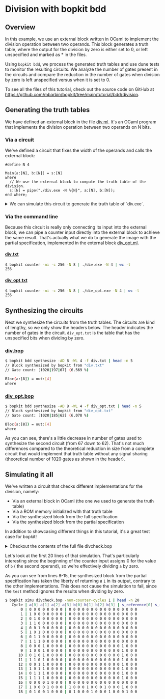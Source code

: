 # Division with bopkit bdd

## Overview

In this example, we use an external block written in OCaml to implement the
division operation between two operands. This block generates a truth table,
where the output for the division by zero is either set to 0, or left
unspecified and marked as * in the files.

Using `bopkit bdd`, we process the generated truth tables and use dune tests to
monitor the resulting circuits. We analyze the number of gates present in the
circuits and compare the reduction in the number of gates when division by zero
is left unspecified versus when it is set to 0.

To see all the files of this tutorial, check out the source code on GitHub at
https://github.com/mbarbin/bopkit/tree/main/tutorial/bdd/division.

## Generating the truth tables

We have defined an external block in the file
[div.ml](https://github.com/mbarbin/bopkit/tree/main/tutorial/bdd/division/div.ml).
It's an OCaml program that implements the division operation between two
operands on N bits.

### Via a circuit

We've defined a circuit that fixes the width of the operands and calls the
external block:

<!-- $MDX file=generate.bop -->
```bopkit
#define N 4

Main(a:[N], b:[N]) = s:[N]
where
  // We use the external block to compute the truth table of the division.
  s:[N] = pipe("./div.exe -N %{N}", a:[N], b:[N]);
end where;
```

<details>
<summary>
We can simulate this circuit to generate the truth table of `div.exe`.
</summary>

```sh
$ bopkit simu generate.bop -num-counter-cycle 1 -o | tail -n 20
0000
0000
1000
1000
0000
0000
0000
0000
0000
0000
0000
0000
0000
0000
0000
0000
0000
0000
0000
1000
```

</details>

### Via the command line

Because this circuit is really only connecting its input into the external
block, we can pipe a counter input directly into the external block to achieve
the same result. That's actually what we do to generate the image with the
partial specification, implemented in the external block
[div_opt.ml](https://github.com/mbarbin/bopkit/tree/main/tutorial/bdd/division/div_opt.ml).

#### [div.txt](https://github.com/mbarbin/bopkit/tree/main/tutorial/bdd/division/div.txt)

```sh
$ bopkit counter -ni -c 256 -N 8 | ./div.exe -N 4 | wc -l
256
```

#### [div_opt.txt](https://github.com/mbarbin/bopkit/tree/main/tutorial/bdd/division/div_opt.txt)

```sh
$ bopkit counter -ni -c 256 -N 8 | ./div_opt.exe -N 4 | wc -l
256
```

## Synthesizing the circuits

Next we synthesize the circuits from the truth tables. The circuits are kind of
lengthy, so we only show the headers below. The header indicates the number of
gates in the circuit. `div_opt.txt` is the table that has the unspecified bits
when dividing by zero.

### [div.bop](https://github.com/mbarbin/bopkit/tree/main/tutorial/bdd/division/div.bop)

```sh
$ bopkit bdd synthesize -AD 8 -WL 4 -f div.txt | head -n 5
// Block synthesized by bopkit from "div.txt"
// Gate count: [1020|197|67] (6.569 %)

Bloc(a:[8]) = out:[4]
where
```

### [div_opt.bop](https://github.com/mbarbin/bopkit/tree/main/tutorial/bdd/division/div_opt.bop)

```sh
$ bopkit bdd synthesize -AD 8 -WL 4 -f div_opt.txt | head -n 5
// Block synthesized by bopkit from "div_opt.txt"
// Gate count: [1020|185|62] (6.078 %)

Bloc(a:[8]) = out:[4]
where
```

As you can see, there's a little decrease in number of gates used to synthesize
the second circuit (from 67 down to 62). That's not much differences compared to
the theoretical reduction in size from a complete circuit that would implement
that truth table without any signal sharing (theoretical number of 1020 gates as
shown in the header).

## Simulating it all

We've written a circuit that checks different implementations for the division, namely:

- Via an external block in OCaml (the one we used to generate the truth table)
- Via a ROM memory initialized with that truth table
- Via the synthesized block from the full specification
- Via the synthesized block from the partial specification

In addition to showcasing different things in this tutorial, it's a great test
case for bopkit!

<details>
<summary>
Checkout the contents of the full file divcheck.bop
</summary>

<!-- $MDX file=divcheck.bop -->
```bopkit
// A first candidate: the bdd block synthesized from the complete specification.
#include "div.bop"

#define N 4

// A second candidate: a ROM memory that imports the truth table directly.
ROM div (8, 4) = file("div.txt")

// An external block from which we'll use the [test] method for unit testing
// the different means of computing the division.
external div "./div.exe -N %{N}"
  def test "test"
end external;

Main(a:[N], b:[N]) = (s_reference:[4], s_rom:[4], s_bdd:[4], s_bdd_star:[4])
where
  // The reference result coming from the OCaml block.
  s_reference:[N] = $div(a:[N], b:[N]);

  // Via the ROM memory
  s_rom:[N] = rom_div(a:[N], b:[N]);

  // Via the bdd
  s_bdd:[N] = Bloc(a:[N], b:[N]);

  // Via the bdd with partial specification
  s_bdd_star:[N] = pipe("bopkit simu div_opt.bop -p", a:[N], b:[N]);

  // We test all results with the external block method [test].
  $div.test(a:[N], b:[N], s_rom:[N]);
  $div.test(a:[N], b:[N], s_bdd:[N]);
  $div.test(a:[N], b:[N], s_bdd_star:[N]);
end where;
```

</details>

Let's look at the first 20 lines of that simulation. That's particularly
interesting since the beginning of the counter input assigns 0 for the value of
`b` ( the second operand), so we're effectively dividing `a` by zero.

As you can see from lines 8-15, the synthesized block from the partial
specification has taken the liberty of returning a `1` in its output, contrary
to the other implementations. This does not cause the simulation to fail, since
the `test` method ignores the results when dividing by zero.

```sh
$ bopkit simu divcheck.bop -num-counter-cycles 1 | head -n 20
   Cycle | a[0] a[1] a[2] a[3] b[0] b[1] b[2] b[3] | s_reference[0] s_reference[1] s_reference[2] s_reference[3] s_rom[0] s_rom[1] s_rom[2] s_rom[3] s_bdd[0] s_bdd[1] s_bdd[2] s_bdd[3] s_bdd_star[0] s_bdd_star[1] s_bdd_star[2] s_bdd_star[3]
       0 | 0 0 0 0 0 0 0 0 | 0 0 0 0 0 0 0 0 0 0 0 0 0 0 0 0
       1 | 1 0 0 0 0 0 0 0 | 0 0 0 0 0 0 0 0 0 0 0 0 0 0 0 0
       2 | 0 1 0 0 0 0 0 0 | 0 0 0 0 0 0 0 0 0 0 0 0 0 0 0 0
       3 | 1 1 0 0 0 0 0 0 | 0 0 0 0 0 0 0 0 0 0 0 0 0 0 0 0
       4 | 0 0 1 0 0 0 0 0 | 0 0 0 0 0 0 0 0 0 0 0 0 0 0 0 0
       5 | 1 0 1 0 0 0 0 0 | 0 0 0 0 0 0 0 0 0 0 0 0 0 0 0 0
       6 | 0 1 1 0 0 0 0 0 | 0 0 0 0 0 0 0 0 0 0 0 0 0 0 0 0
       7 | 1 1 1 0 0 0 0 0 | 0 0 0 0 0 0 0 0 0 0 0 0 0 0 0 0
       8 | 0 0 0 1 0 0 0 0 | 0 0 0 0 0 0 0 0 0 0 0 0 1 0 0 0
       9 | 1 0 0 1 0 0 0 0 | 0 0 0 0 0 0 0 0 0 0 0 0 1 0 0 0
      10 | 0 1 0 1 0 0 0 0 | 0 0 0 0 0 0 0 0 0 0 0 0 1 0 0 0
      11 | 1 1 0 1 0 0 0 0 | 0 0 0 0 0 0 0 0 0 0 0 0 1 0 0 0
      12 | 0 0 1 1 0 0 0 0 | 0 0 0 0 0 0 0 0 0 0 0 0 1 0 0 0
      13 | 1 0 1 1 0 0 0 0 | 0 0 0 0 0 0 0 0 0 0 0 0 1 0 0 0
      14 | 0 1 1 1 0 0 0 0 | 0 0 0 0 0 0 0 0 0 0 0 0 1 0 0 0
      15 | 1 1 1 1 0 0 0 0 | 0 0 0 0 0 0 0 0 0 0 0 0 1 0 0 0
      16 | 0 0 0 0 1 0 0 0 | 0 0 0 0 0 0 0 0 0 0 0 0 0 0 0 0
      17 | 1 0 0 0 1 0 0 0 | 1 0 0 0 1 0 0 0 1 0 0 0 1 0 0 0
      18 | 0 1 0 0 1 0 0 0 | 0 1 0 0 0 1 0 0 0 1 0 0 0 1 0 0
```
